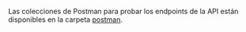 Las colecciones de Postman para probar los endpoints de la API están disponibles en la carpeta [postman](./postman_collections).

